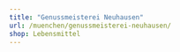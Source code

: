 ```yaml
---
title: "Genussmeisterei Neuhausen"
url: /muenchen/genussmeisterei-neuhausen/
shop: Lebensmittel
---
```

